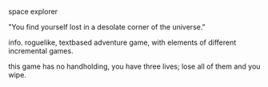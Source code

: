 space explorer

"You find yourself lost in a desolate corner of the universe."

info.
roguelike, textbased adventure game, with elements of different incremental games.

this game has no handholding, you have three lives; lose all of them and you wipe.

<!--
          <div id="pings">
            <div class="ping">
              You find yourself in a desolate corner of the universe.
            </div>
            <div class="ping">Wake up.</div>
          </div>
          -->
